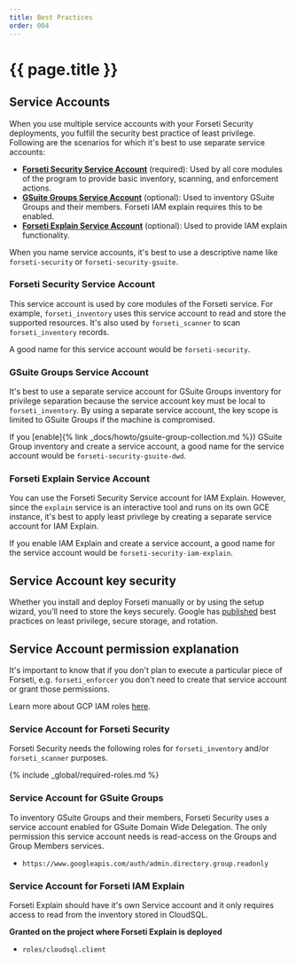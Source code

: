 ```yaml
---
title: Best Practices 
order: 004
---
```

# {{ page.title }}

## Service Accounts
When you use multiple service accounts with your Forseti Security deployments,
you fulfill the security best practice of least privilege. Following are the
scenarios for which it's best to use separate service accounts:

 * **[Forseti Security Service Account](#forseti-security-service-account)**
 (required): Used by all core modules of the program to provide basic
 inventory, scanning, and enforcement actions.
 * **[GSuite Groups Service Account](#gsuite-groups-service-account)**
 (optional): Used to inventory GSuite Groups and their members.
 Forseti IAM explain requires this to be enabled.
 * **[Forseti Explain Service Account](#forseti-explain-service-account)**
 (optional): Used to provide IAM explain functionality.

When you name service accounts, it's best to use a descriptive name like
`forseti-security` or `forseti-security-gsuite`.

### Forseti Security Service Account
This service account is used by core modules of the Forseti service. For
example, `forseti_inventory` uses this service account to read and store the
supported resources. It's also used by `forseti_scanner` to scan
`forseti_inventory` records.

A good name for this service account would be `forseti-security`.

### GSuite Groups Service Account
It's best to use a separate service account for GSuite Groups inventory for
privilege separation because the service account key must be local to
`forseti_inventory`. By using a separate service account, the key scope is
limited to GSuite Groups if the machine is compromised.

If you [enable]{% link _docs/howto/gsuite-group-collection.md %})
GSuite Group inventory and create a service account, a good name
for the service account would be `forseti-security-gsuite-dwd`.

### Forseti Explain Service Account
You can use the Forseti Security Service account for IAM Explain. However,
since the `explain` service is an interactive tool and runs on its own GCE
instance, it's best to apply least privilege by creating a separate service
account for IAM Explain.

If you enable IAM Explain and create a service account, a good name for the
service account would be `forseti-security-iam-explain`.

## Service Account key security
Whether you install and deploy Forseti manually or by using the setup wizard,
you’ll need to store the keys securely. Google has
[published](https://cloudplatform.googleblog.com/2017/07/help-keep-your-Google-Cloud-service-account-keys-safe.html)
best practices on least privilege, secure storage, and rotation.

## Service Account permission explanation
It's important to know that if you don't plan to execute a particular piece of
Forseti, e.g. `forseti_enforcer` you don't need to create that service account
or grant those permissions.

Learn more about GCP IAM roles
[here](https://cloud.google.com/iam/docs/understanding-roles#predefined_roles).

### Service Account for Forseti Security
Forseti Security needs the following roles for `forseti_inventory` and/or
`forseti_scanner` purposes.

{% include _global/required-roles.md %}

### Service Account for GSuite Groups
To inventory GSuite Groups and their members, Forseti Security uses a service
account enabled for GSuite Domain Wide Delegation. The only permission this
service account needs is read-access on the Groups and Group Members services.

 * `https://www.googleapis.com/auth/admin.directory.group.readonly`
 
### Service Account for Forseti IAM Explain
Forseti Explain should have it's own Service account and it only requires access
to read from the inventory stored in CloudSQL.

**Granted on the project where Forseti Explain is deployed**

 * `roles/cloudsql.client`
